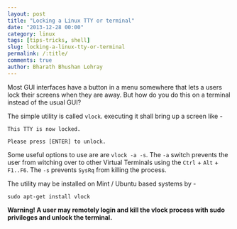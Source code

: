 ```yaml
---
layout: post
title: "Locking a Linux TTY or terminal"
date: "2013-12-28 00:00"
category: linux
tags: [tips-tricks, shell]
slug: locking-a-linux-tty-or-terminal
permalink: /:title/
comments: true
author: Bharath Bhushan Lohray
---
```


Most GUI interfaces have a button in a menu somewhere that lets a users lock their screens when they are away. But how do you do this on a terminal instead of the usual GUI?

The simple utility is called `vlock`. executing it shall bring up a screen like -

```
This TTY is now locked.

Please press [ENTER] to unlock.
```

Some useful options to use are are `vlock -a -s`. The `-a` switch prevents the user from witching over to other Virtual Terminals using the `Ctrl` + `Alt` + `F1..F6`. The `-s` prevents `SysRq` from killing the process.

The utility may be installed on Mint / Ubuntu based systems by -

```
sudo apt-get install vlock
```

**Warning! A user may remotely login and kill the vlock process with sudo privileges and unlock the terminal.**
